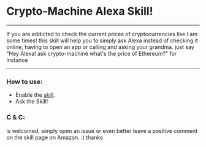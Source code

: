 # Crypto-Machine Alexa Skill!

------------

If you are addicted to check the current prices of cryptocurrencies like I am some times! this skill will help you to simply ask Alexa instead of checking it online, having to open an app or calling and asking your grandma. just say "Hey Alexa! ask crypto-machine what's the price of Ethereum?" for instance

------------

### How to use:

 * Enable the [skill](https://www.amazon.com/mim-Armand-Crypto-Machine/dp/B074XF86N3/ref=sr_1_2?ie=UTF8&qid=1525107884&sr=8-2&keywords=crypto+machine&dpID=61H51Hk0AqL&preST=_SY300_QL70_&dpSrc=srch).
 * Ask the Skill!


### C & C:
is welcomed, simply open an issue or even better leave a positive comment on the skill page on Amazon. :) thanks
